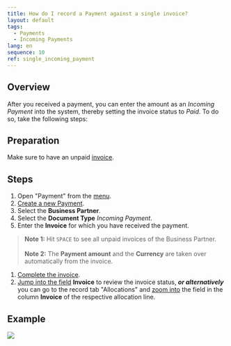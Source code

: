 ```yaml
---
title: How do I record a Payment against a single invoice?
layout: default
tags:
  - Payments
  - Incoming Payments
lang: en
sequence: 10
ref: single_incoming_payment
---
```


## Overview
After you received a payment, you can enter the amount as an *Incoming Payment* into the system, thereby setting the invoice status to *Paid*. To do so, take the following steps:

## Preparation
Make sure to have an unpaid [invoice](Invoice_SalesOrder).

## Steps
1. Open "Payment" from the [menu](Menu).
1. [Create a new Payment](New_Record_Window).
1. Select the **Business Partner**.
1. Select the **Document Type** *Incoming Payment*.
1. Enter the **Invoice** for which you have received the payment.
 >**Note 1:** Hit `SPACE` to see all unpaid invoices of the Business Partner.<br><br>
 >**Note 2:** The **Payment amount** and the **Currency** are taken over automatically from the invoice.

1. [Complete the invoice](DocumentProcessingComplete).
1. [Jump into the field](Jumpto) **Invoice** to review the invoice status, ***or alternatively*** you can go to the record tab "Allocations" and [zoom into](Zoom_into_table_field) the field in the column **Invoice** of the respective allocation line.

## Example
![](assets/single_incoming_payment.gif)
